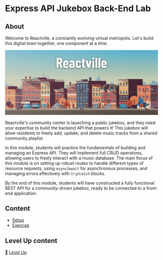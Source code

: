 <h1>
  <span class="prefix">Express API</span>
  <span class="headline">Jukebox Back-End Lab</span>
</h1>

## About

Welcome to Reactville, a constantly evolving virtual metropolis. Let's build this digital town together, one component at a time.

![Reactville Banner](../assets/reactville.png)

Reactville's community center is launching a public jukebox, and they need your expertise to build the backend API that powers it! This jukebox will allow residents to freely add, update, and delete music tracks from a shared community playlist.

In this module, students will practice the fundamentals of building and managing an Express API. They will implement full CRUD operations, allowing users to freely interact with a music database. The main focus of this module is on setting up robust routes to handle different types of resource requests, using `async`/`await` for asynchronous processes, and managing errors effectively with `try`/`catch` blocks.

By the end of this module, students will have constructed a fully functional REST API for a community-driven jukebox, ready to be connected to a front-end application.

## Content

- [Setup](../setup/README.md)
- [Exercise](../exercise/README.md)

## Level Up content

🚀 [Level Up](../level-up/README.md)
